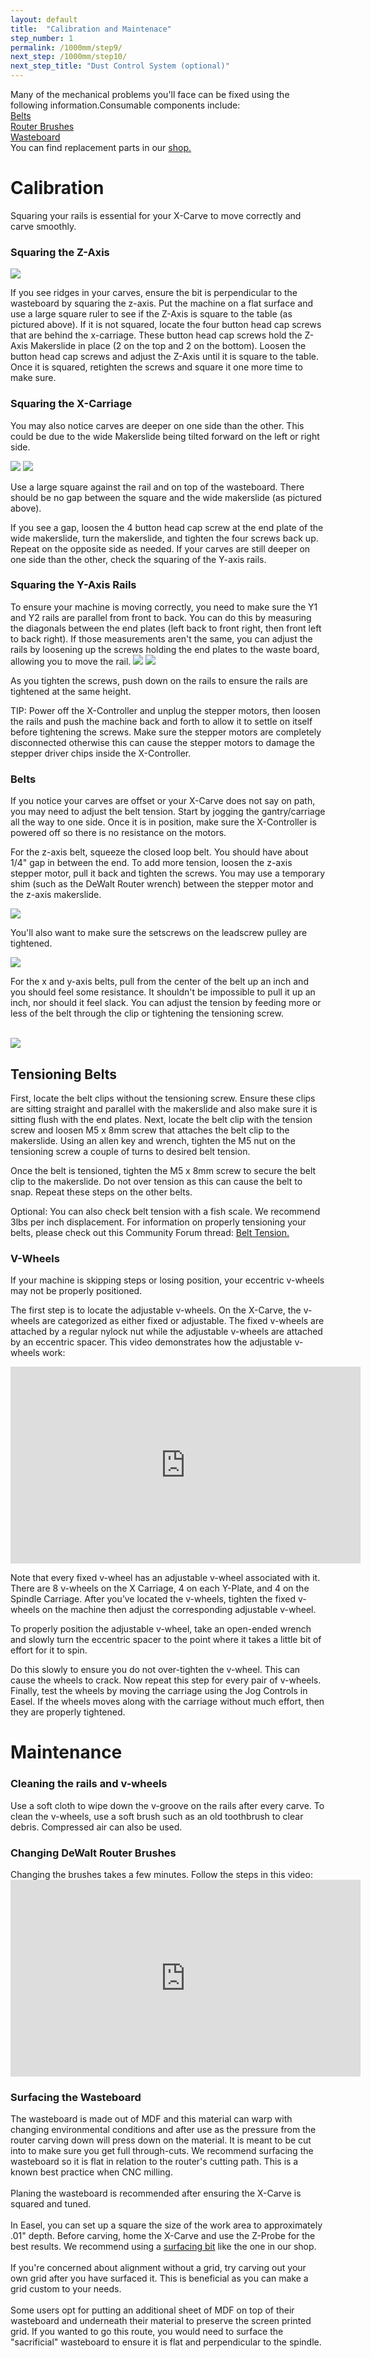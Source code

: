 ```yaml
---
layout: default
title:  "Calibration and Maintenace"
step_number: 1
permalink: /1000mm/step9/
next_step: /1000mm/step10/
next_step_title: "Dust Control System (optional)"
---
```

Many of the mechanical problems you'll face can be fixed using the following information.Consumable components include:<br>
[Belts](https://www.inventables.com/categories/machine-components/belting)<br>
[Router Brushes](https://www.inventables.com/technologies/dewalt-router-replacement-brush)<br>
[Wasteboard](https://www.inventables.com/technologies/x-carve-1000mm-waste-board-kit--2)<br>
You can find replacement parts in our [shop.](https://www.inventables.com/categories/machine-components)<br>


<h1>Calibration</h1>

<p>Squaring your rails is essential for your X-Carve to move correctly and carve smoothly. </p>

<h3>Squaring the Z-Axis</h3>
<img src="IMG_3258.jpg">
<p>If you see ridges in your carves, ensure the bit is perpendicular to the wasteboard by squaring the z-axis. Put the machine on a flat surface and use a large square ruler to see if the Z-Axis is square to the table (as pictured above). 
If it is not squared, locate the four button head cap screws that are behind the x-carriage. These button head cap screws hold the Z-Axis Makerslide in place (2 on the top and 2 on the bottom). Loosen the button head cap screws and adjust the Z-Axis until it is square to the table. Once it is squared, retighten the screws and square it one more time to make sure. </p>

<h3>Squaring the X-Carriage</h3>
<p>
You may also notice carves are deeper on one side than the other. This could be due to the wide Makerslide being tilted forward on the left or right side. </p>

<img src="IMG_3271.JPG">
<img src="IMG_3259.JPG">
<p>Use a large square against the rail and on top of the wasteboard. There should be no gap between the square and the wide makerslide (as pictured above). 

If you see a gap, loosen the 4 button head cap screw at the end plate of the wide makerslide, turn the makerslide, and tighten the four screws back up. Repeat on the opposite side as needed. If your carves are still deeper on one side than the other, check the squaring of the Y-axis rails.
</p>

<h3>Squaring the Y-Axis Rails</h3>
To ensure your machine is moving correctly, you need to make sure the Y1 and Y2 rails are parallel from front to back. You can do this by measuring the diagonals between the end plates (left back to front right, then front left to back right). If those measurements aren't the same, you can adjust the rails by loosening up the screws holding the end plates to the waste board, allowing you to move the rail.

<img src="IMG_5574.JPG">
<img src="IMG_5575.JPG">

As you tighten the screws, push down on the rails to ensure the rails are tightened at the same height.

<div class="note">
    <i class="fa fa-hand-o-right"></i>
     <span class="note-text">
    <p>TIP: Power off the X-Controller and unplug the stepper motors, then loosen the rails and push the machine back and forth to allow it to settle on itself before tightening the screws. Make sure the stepper motors are completely disconnected otherwise this can cause the stepper motors to damage the stepper driver chips inside the X-Controller.</p>
     </span>
</div>

<h3>Belts</h3>
<p>If you notice your carves are offset or your X-Carve does not say on path, you may need to adjust the belt tension. 
Start by jogging the gantry/carriage all the way to one side. Once it is in position, make sure the X-Controller is powered off so there is no resistance on the motors.</p>
<p>For the z-axis belt, squeeze the closed loop belt. You should have about 1/4" gap in between the end. To add more tension, loosen the z-axis stepper motor, pull it back and tighten the screws. You may use a temporary shim (such as the DeWalt Router wrench) between the stepper motor and the z-axis makerslide.</p>
<img src="closed loop tension.png">

<p>You'll also want to make sure the setscrews on the leadscrew pulley are tightened.</p>
<img src="Leadscrew tighten.png">

<p>For the x and y-axis belts, pull from the center of the belt up an inch and you should feel some resistance. It shouldn't be impossible to pull it up an inch, nor should it feel slack. You can adjust the tension by feeding more or less of the belt through the clip or tightening the tensioning screw.</p> <br>
<img src="IMG_3267.JPG">

<h2>Tensioning Belts</h2>
<p>First, locate the belt clips without the tensioning screw. Ensure these clips are sitting straight and parallel with the makerslide and also make sure it is sitting flush with the end plates. Next, locate the belt clip with the tension screw and loosen M5 x 8mm screw that attaches the belt clip to the makerslide. Using an allen key and wrench, tighten the M5 nut on the tensioning screw a couple of turns to desired belt tension. <br>

Once the belt is tensioned, tighten the M5 x 8mm screw to secure the belt clip to the makerslide. 
Do not over tension as this can cause the belt to snap. Repeat these steps on the other belts.</p>

<div class="note">
    <i class="fa fa-hand-o-right"></i>
     <span class="note-text">
    <p>Optional: You can also check belt tension with a fish scale. We recommend 3lbs per inch displacement. For information on properly tensioning your belts, please check out this Community Forum thread: <a href="https://discuss.inventables.com/t/procedure-to-set-belt-tension/10837" target="_blank">Belt Tension.</a></p>
     </span>
</div>

<h3>V-Wheels</h3>

<p>If your machine is skipping steps or losing position, your eccentric v-wheels may not be properly positioned.

The first step is to locate the adjustable v-wheels. On the X-Carve, the v-wheels are categorized as either fixed or adjustable. The fixed v-wheels are attached by a regular nylock nut while the adjustable v-wheels are attached by an eccentric spacer. 
This video demonstrates how the adjustable v-wheels work:</p>

<iframe width="560" height="315" src="https://www.youtube.com/embed/C0ejl-DHZFI" frameborder="0" allowfullscreen></iframe> 
<br>
<p>Note that every fixed v-wheel has an adjustable v-wheel associated with it. There are 8 v-wheels on the X Carriage, 4 on each Y-Plate, and 4 on the Spindle Carriage.
After you’ve located the v-wheels, tighten the fixed v-wheels on the machine then adjust the corresponding adjustable v-wheel.

To properly position the adjustable v-wheel, take an open-ended wrench and slowly turn the eccentric spacer to the point where it takes a little bit of effort for it to spin. 

Do this slowly to ensure you do not over-tighten the v-wheel. This can cause the wheels to crack.
Now repeat this step for every pair of v-wheels. Finally, test the wheels by moving the carriage using the Jog Controls in Easel. If the wheels moves along with the carriage without much effort, then they are properly tightened.

<h1>Maintenance</h1>

<h3>Cleaning the rails and v-wheels</h3>
<p>Use a soft cloth to wipe down the v-groove on the rails after every carve. To clean the v-wheels, use a soft brush such as an old toothbrush to clear debris. Compressed air can also be used. 

<h3> Changing DeWalt Router Brushes</h3>
Changing the brushes takes a few minutes. Follow the steps in this video:<br>
<iframe width="560" height="315" src="https://www.youtube.com/embed/6ZaeP-eCXBg" frameborder="0" allowfullscreen></iframe> 

<h3>Surfacing the Wasteboard</h3>
The wasteboard is made out of MDF and this material can warp with changing environmental conditions and after use as the pressure from the router carving down will press down on the material. It is meant to be cut into to make sure you get full through-cuts. We recommend surfacing the wasteboard so it is flat in relation to the router's cutting path. This is a known best practice when CNC milling. <br>
<br>
Planing the wasteboard is recommended after ensuring the X-Carve is squared and tuned. <br>
<br>
In Easel, you can set up a square the size of the work area to approximately .01" depth. Before carving, home the X-Carve and use the Z-Probe for the best results. We recommend using a <a href="https://www.inventables.com/technologies/carbide-tipped-surfacing-bit-1-in-x-1-4-in-shank" target="_blank">surfacing bit</a> like the one in our shop. <br>
<br>
If you're concerned about alignment without a grid, try carving out your own grid after you have surfaced it. This is beneficial as you can make a grid custom to your needs. <br>
<br>
Some users opt for putting an additional sheet of MDF on top of their wasteboard and underneath their material to preserve the screen printed grid. If you wanted to go this route, you would need to surface the "sacrificial" wasteboard to ensure it is flat and perpendicular to the spindle. 




 
 
